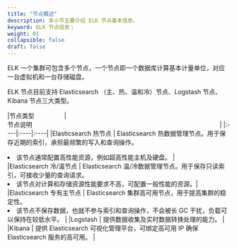 ```yaml
---
title: "节点概述"
description: 本小节主要介绍 ELK 节点基本信息。 
keyword: ELK 节点信息；
weight: 01
collapsible: false
draft: false
---
```



ELK 一个集群可包含多个节点，一个节点即一个数据库计算基本计量单位，对应一台虚拟机和一台存储磁盘。

ELK 节点目前支持 Elasticsearch （主、热、温和冷）节点、Logstash 节点、Kibana 节点三大类型。

|<span style="display:inline-block;width:120px">节点类型</span> |<span style="display:inline-block;width:480px">节点说明</span>|
|:----|:----|:----|
|Elasticsearch 热节点 |  Elasticsearch 热数据管理节点。用于保存近期的索引，承担最频繁的写入和查询操作。<li>该节点通常配置高性能资源，例如超高性能主机及硬盘。 |  
|Elasticsearch 冷/温节点 |  Elasticsearch 温/冷数据管理节点。用于保存只读索引，可接收少量的查询请求。<li>该节点对计算和存储资源性能要求不高，可配置一般性能的资源。| 
|Elasticsearch 专有主节点 |  Elasticsearch 集群高可用节点，用于提高集群的稳定性。<li>该节点不保存数据，也就不参与索引和查询操作，不会被长 GC 干扰，负载可以保持在较低水平。 |
|Logstash  |   提供数据收集及实时数据转换处理的能力。  |
|Kibana  |  提供 Elasticsearch 可视化管理平台，可绑定高可用 IP 确保 Elasticsearch 服务的高可用。 |
